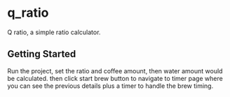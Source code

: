 # q_ratio

Q ratio, a simple ratio calculator.

## Getting Started

Run the project, set the ratio and coffee amount, then water amount would be calculated. then click start brew button to navigate to timer page where you can see the previous details plus a timer to handle the brew timing.  
